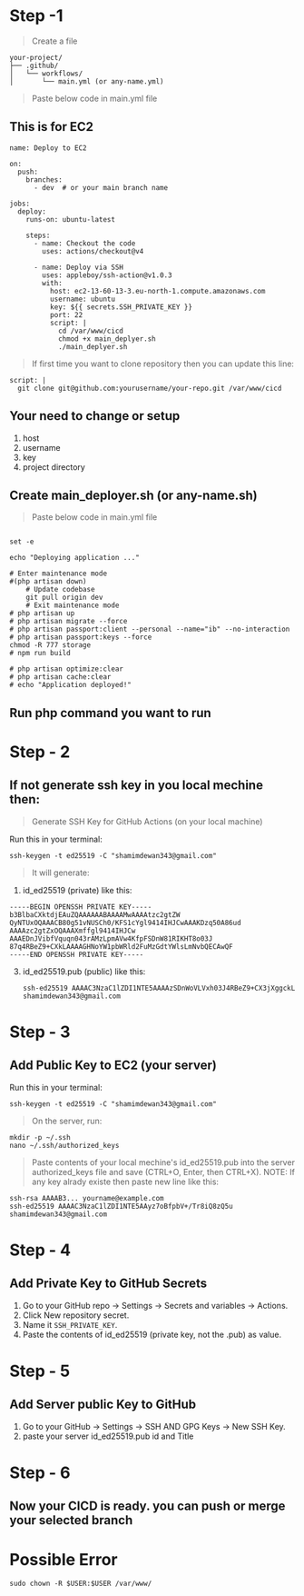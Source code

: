 # Step -1

> Create a file

```
your-project/
├── .github/
│   └── workflows/
│       └── main.yml (or any-name.yml)

```

> Paste below code in main.yml file

## This is for EC2

```
name: Deploy to EC2

on:
  push:
    branches:
      - dev  # or your main branch name

jobs:
  deploy:
    runs-on: ubuntu-latest

    steps:
      - name: Checkout the code
        uses: actions/checkout@v4

      - name: Deploy via SSH
        uses: appleboy/ssh-action@v1.0.3
        with:
          host: ec2-13-60-13-3.eu-north-1.compute.amazonaws.com
          username: ubuntu
          key: ${{ secrets.SSH_PRIVATE_KEY }}
          port: 22
          script: |
            cd /var/www/cicd
            chmod +x main_deplyer.sh
            ./main_deplyer.sh

```

> If first time you want to clone repository then you can update this line:

```
script: |
  git clone git@github.com:yourusername/your-repo.git /var/www/cicd
```


## Your need to change or setup
 1. host
 2. username
 3. key
 4. project directory
    
## Create main_deployer.sh (or any-name.sh)

> Paste below code in main.yml file

```

set -e

echo "Deploying application ..."

# Enter maintenance mode
#(php artisan down)
    # Update codebase
    git pull origin dev
    # Exit maintenance mode
# php artisan up
# php artisan migrate --force
# php artisan passport:client --personal --name="ib" --no-interaction
# php artisan passport:keys --force
chmod -R 777 storage
# npm run build

# php artisan optimize:clear
# php artisan cache:clear
# echo "Application deployed!"

```

## Run php command you want to run

# Step - 2 

## If not generate ssh key in you local mechine then: 

> Generate SSH Key for GitHub Actions (on your local machine)

Run this in your terminal:

```
ssh-keygen -t ed25519 -C "shamimdewan343@gmail.com"
```

> It will generate:
  1. id_ed25519 (private)
     like this:

  ```
-----BEGIN OPENSSH PRIVATE KEY-----
b3BlbaCXktdjEAuZQAAAAAABAAAAMwAAAAtzc2gtZW
QyNTUxOQAAACB80g51vNUSCh0/KFS1cYgl9414IHJCwAAAKDzq50A86ud
AAAAzc2gtZxOQAAAXmffgl9414IHJCw
AAAEDnJVibfVquqn043rAMzLpmAVw4KfpFSDnW81RIKHT8o03J
87q4RBeZ9+CXkLAAAAGHNoYW1pbWRld2FuMzGdtYWlsLmNvbQECAwQF
-----END OPENSSH PRIVATE KEY-----
```
  
  3. id_ed25519.pub (public)
     like this:
     
     ```
     ssh-ed25519 AAAAC3NzaC1lZDI1NTE5AAAAzSDnWoVLVxh03J4RBeZ9+CX3jXggckL shamimdewan343@gmail.com
     ```


# Step - 3
## Add Public Key to EC2 (your server)

Run this in your terminal:

```
ssh-keygen -t ed25519 -C "shamimdewan343@gmail.com"
```

> On the server, run:

```
mkdir -p ~/.ssh
nano ~/.ssh/authorized_keys
```
> Paste contents of your local mechine's id_ed25519.pub into the server authorized_keys file and save (CTRL+O, Enter, then CTRL+X).
> NOTE: If any key alrady existe then paste new line like this:

```
ssh-rsa AAAAB3... yourname@example.com
ssh-ed25519 AAAAC3NzaC1lZDI1NTE5AAyz7oBfpbV+/Tr8iQ8zQ5u shamimdewan343@gmail.com
```

# Step - 4

## Add Private Key to GitHub Secrets

  1. Go to your GitHub repo → Settings → Secrets and variables → Actions.
  2. Click New repository secret.
  3. Name it ```SSH_PRIVATE_KEY```.
  4. Paste the contents of id_ed25519 (private key, not the .pub) as value.



# Step - 5

## Add Server public Key to GitHub 

 1.  Go to your GitHub  → Settings → SSH AND GPG Keys → New SSH Key.
 2.  paste your server id_ed25519.pub id and Title


# Step - 6

## Now your CICD is ready. you can push or merge your selected branch 

# Possible Error

> 
```
sudo chown -R $USER:$USER /var/www/
```
















